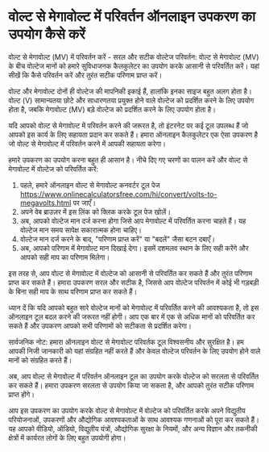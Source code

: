 वोल्ट से मेगावोल्ट में परिवर्तन ऑनलाइन उपकरण का उपयोग कैसे करें
===============================================================

वोल्ट से मेगावोल्ट (MV) में परिवर्तन करें - सरल और सटीक वोल्टेज परिवर्तन: वोल्ट से मेगावोल्ट (MV) के बीच वोल्टेज मानों को हमारे सुविधाजनक कैलकुलेटर का उपयोग करके आसानी से परिवर्तित करें। यहां सीखें कि कैसे परिवर्तन करें और तुरंत सटीक परिणाम प्राप्त करें।

वोल्ट और मेगावोल्ट दोनों ही वोल्टेज की मापनिकी इकाई हैं, हालांकि इनका साइज बहुत अलग होता है। वोल्ट (V) सामान्यतया छोटे और साधारणतया प्रयुक्त होने वाले वोल्टेज को प्रदर्शित करने के लिए उपयोग होता है, जबकि मेगावोल्ट (MV) बड़े वोल्टेज को प्रदर्शित करने के लिए उपयोग होता है।

यदि आपको वोल्ट से मेगावोल्ट में परिवर्तन करने की जरूरत है, तो इंटरनेट पर कई टूल उपलब्ध हैं जो आपको इस कार्य के लिए सहायता प्रदान कर सकते हैं। हमारा ऑनलाइन कैलकुलेटर एक ऐसा उपकरण है जो वोल्ट से मेगावोल्ट में परिवर्तन करने में आपकी सहायता करेगा।

हमारे उपकरण का उपयोग करना बहुत ही आसान है। नीचे दिए गए चरणों का पालन करें और वोल्ट से मेगावोल्ट में वोल्टेज को परिवर्तित करें:

1. पहले, हमारे ऑनलाइन वोल्ट से मेगावोल्ट कनवर्टर टूल पेज <https://www.onlinecalculatorsfree.com/hi/convert/volts-to-megavolts.html> पर जाएँ।
2. अपने वेब ब्राउज़र में इस लिंक को क्लिक करके टूल पेज खोलें।
3. अब, आपको वोल्टेज मान दर्ज करना होगा जिसे आप मेगावोल्ट में परिवर्तित करना चाहते हैं। यह वोल्टेज मान समय सापेक्ष सकारात्मक होना चाहिए।
4. वोल्टेज मान दर्ज करने के बाद, "परिणाम प्राप्त करें" या "बदलें" जैसा बटन दबाएँ।
5. अब, आपको परिणाम में मेगावोल्ट मान दिखाई देगा। इसमें दशमलव स्थान के लिए सही करेंगे और आपको सही माप का परिणाम मिलेगा।

इस तरह से, आप वोल्ट से मेगावोल्ट में वोल्टेज को आसानी से परिवर्तित कर सकते हैं और तुरंत परिणाम प्राप्त कर सकते हैं। हमारा उपकरण सरल और सटीक है, जिससे आप वोल्टेज परिवर्तन में कोई भी गड़बड़ी के बिना सही माप के साथ परिणाम प्राप्त कर सकते हैं।

ध्यान दें कि यदि आपको बहुत सारे वोल्टेज मानों को मेगावोल्ट में परिवर्तित करने की आवश्यकता है, तो इस ऑनलाइन टूल बदल करने की जरूरत नहीं होगी। आप एक बार में एक से अधिक मानों को परिवर्तित कर सकते हैं और उपकरण आपको सभी परिणामों को सटीकता से प्रदर्शित करेगा।

सार्वजनिक नोट: हमारा ऑनलाइन वोल्ट से मेगावोल्ट परिवर्तक टूल विश्वसनीय और सुरक्षित है। हम आपकी निजी जानकारी को यहां संग्रहित नहीं करते हैं और केवल वोल्टेज परिवर्तन के लिए उपयोग होने वाले मानों को संग्रहित करते हैं।

अब, आप वोल्ट से मेगावोल्ट में परिवर्तन ऑनलाइन टूल का उपयोग करके वोल्टेज को सरलता से परिवर्तित कर सकते हैं। हमारा उपकरण सरलता से उपयोग किया जा सकता है, और आपको तुरंत सटीक परिणाम प्राप्त होंगे।

आप इस उपकरण का उपयोग करके वोल्ट से मेगावोल्ट में वोल्टेज को परिवर्तित करके अपने विद्युतीय परियोजनाओं, उपकरणों और औद्योगिक आवश्यकताओं के साथ आवश्यक गणनाओं को पूरा कर सकते हैं। यह आपको वीडियो, ऑडियो, विद्युतीय यंत्रों, औद्योगिक सुरक्षा के नियमों, और अन्य विज्ञान और तकनीकी क्षेत्रों में कार्यरत लोगों के लिए बहुत उपयोगी होगा।